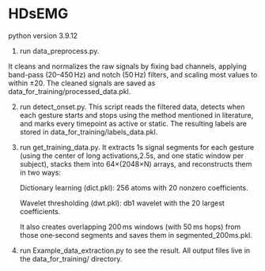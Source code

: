 # HDsEMG

python version 3.9.12

1) run data_preprocess.py. 

It cleans and normalizes the raw signals by fixing bad channels, applying band-pass (20–450 Hz) and notch (50 Hz) filters, and scaling most values to within ±20. The cleaned signals are saved as data_for_training/processed_data.pkl.

2) run detect_onset.py. This script reads the filtered data, detects when each gesture starts and stops using the method mentioned in literature, and marks every timepoint as active or static. The resulting labels are stored in data_for_training/labels_data.pkl.

3) run get_training_data.py. It extracts 1s signal segments for each gesture (using the center of long activations,2.5s, and one static window per subject), stacks them into 64×(2048×N) arrays, and reconstructs them in two ways:

    Dictionary learning (dict.pkl): 256 atoms with 20 nonzero coefficients.

    Wavelet thresholding (dwt.pkl): db1 wavelet with the 20 largest coefficients.

    It also creates overlapping 200 ms windows (with 50 ms hops) from those one‑second segments and saves them in segmented_200ms.pkl. 
    
4) run Example_data_extraction.py to see the result. All output files live in the data_for_training/ directory. 







